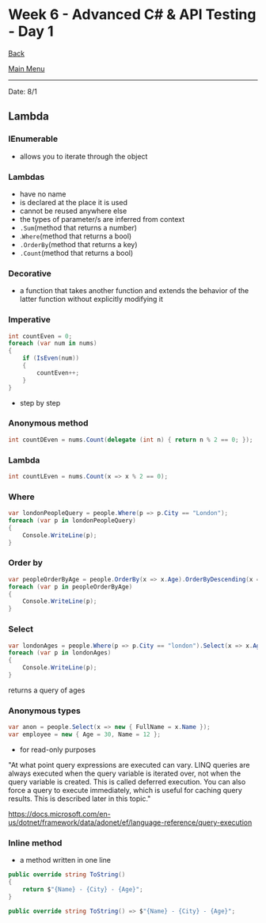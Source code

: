 # Week 6 - Advanced C# & API Testing - Day 1

[Back](/Week_6)

[Main Menu](/README.md)

---
Date: 8/1

## Lambda

### IEnumerable 
- allows you to iterate through the object

### Lambdas
- have no name
- is declared at the place it is used
- cannot be reused anywhere else
- the types of parameter/s are inferred from context
- `.Sum`(method that returns a number)
- .`Where`(method that returns a bool)
- `.OrderBy`(method that returns a key)
- `.Count`(method that returns a bool)

### Decorative
- a function that takes another function and extends the behavior of the latter function without explicitly modifying it

### Imperative
```csharp
int countEven = 0;
foreach (var num in nums)
{
	if (IsEven(num))
	{
		countEven++;
	}
}
```
- step by step


### Anonymous method
```csharp
int countDEven = nums.Count(delegate (int n) { return n % 2 == 0; });
```

### Lambda
```csharp
int countLEven = nums.Count(x => x % 2 == 0);
```

### Where
```csharp
var londonPeopleQuery = people.Where(p => p.City == "London");
foreach (var p in londonPeopleQuery)
{
	Console.WriteLine(p);
}
```

### Order by
```csharp
var peopleOrderByAge = people.OrderBy(x => x.Age).OrderByDescending(x => x.Name);
foreach (var p in peopleOrderByAge)
{
	Console.WriteLine(p);
}
```

### Select
```csharp
var londonAges = people.Where(p => p.City == "london").Select(x => x.Age);
foreach (var p in londonAges)
{
	Console.WriteLine(p);
}
```
returns a query of ages


### Anonymous types
```csharp
var anon = people.Select(x => new { FullName = x.Name });
var employee = new { Age = 30, Name = 12 };
```
- for read-only purposes


"At what point query expressions are executed can vary. LINQ queries are always executed when the query variable is iterated over, not when the query variable is created. This is called deferred execution. You can also force a query to execute immediately, which is useful for caching query results. This is described later in this topic."

https://docs.microsoft.com/en-us/dotnet/framework/data/adonet/ef/language-reference/query-execution


### Inline method
- a method written in one line


```csharp
public override string ToString()
{
	return $"{Name} - {City} - {Age}";
}
```
```csharp
public override string ToString() => $"{Name} - {City} - {Age}";
```


